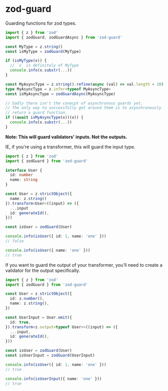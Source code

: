 # zod-guard

Guarding functions for zod types.

```ts
import { z } from 'zod'
import { zodGuard, zodGuardAsync } from 'zod-guard'

const MyType = z.string()
const isMyType = zodGuard(MyType)

if (isMyType(x)) {
  // `x` is definitely of MyType
  console.info(x.substr(...))
}

const MyAsyncType = z.string().refine(async (val) => val.length < 20)
type MyAsyncType = z.infer<typeof MyAsyncType>
const isMyAsyncType = zodGuardAsync(MyAsyncType)

// Sadly there isn't the conecpt of asynchronous guards yet.
// The only way to successfully get around them is to asynchronously
// return a guard function.
if ((await isMyAsyncType(x))(x)) {
  console.info(x.substr(...))
}
```

**Note: This will guard validators' inputs. Not the outputs.**

IE, if you're using a transformer, this will guard the input type.

```typescript
import { z } from 'zod'
import { zodGuard } from 'zod-guard'

interface User {
  id: number
  name: string
}

const User = z.strictObject({
  name: z.string()
}).transform<User>((input) => ({
  ...input
  id: generateId(),
}))

const isUser = zodGuard(User)

console.info(isUser({ id: 1, name: 'one' }))
// false

console.info(isUser({ name: 'one' }))
// true
```

If you want to guard the output of your transformer, you'll need to create a validator for the output specifically.

```typescript
import { z } from 'zod'
import { zodGuard } from 'zod-guard'

const User = z.strictObject({
  id: z.number(),
  name: z.string(),
})

const UserInput = User.omit({
  id: true,
}).transform<z.output<typeof User>>((input) => ({
  ...input,
  id: generateId(),
}))

const isUser = zodGuard(User)
const isUserInput = zodGuard(UserInput)

console.info(isUser({ id: 1, name: 'one' }))
// true

console.info(isUserInput({ name: 'one' }))
// true
```
